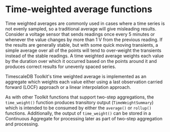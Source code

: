# Time-weighted average functions
Time weighted averages are commonly used in cases where a time series is not 
evenly sampled, so a traditional average will give misleading results. Consider 
a voltage sensor that sends readings once every 5 minutes or whenever the value 
changes by more than 1 V from the previous reading. If the results are generally 
stable, but with some quick moving transients, a simple average over all of the 
points will tend to over-weight the transients instead of the stable readings. 
A time weighted average weights each value by the duration over which it occurred 
based on the points around it and produces correct results for unevenly spaced series.

TimescaleDB Toolkit's time weighted average is implemented as an aggregate which 
weights each value either using a last observation carried forward (LOCF) 
approach or a linear interpolation approach.

As with other Toolkit functions that support two-step aggregations, the 
`time_weight()` function produces transitory output (`TimeWeightSummary`) which 
is intended to be consumed by either the `average()` or `rollup()` functions. 
Additionally, the output of `time_weight()` can be stored in a Continuous 
Aggregate for processing later as part of two-step aggregation and processing.
